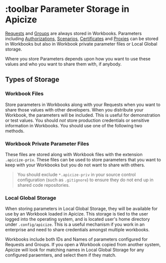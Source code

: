 # :toolbar Parameter Storage in Apicize

[Requests](help:requests) and [Groups](help:groups) are always stored in Workbooks.  Parameters including
[Authorizations](help:authorizations), [Scenarios](help:scenarios), [Certificates](help:certificates) and [Proxies](help:proxies)
can be stored in Workbooks but also in Workbook private parameter files or Local Global storage.

Where you store Parameters depends upon how you want to use these values and who you want to share them with, if anybody.

## Types of Storage

### Workbook Files

Store parameters in Workbooks along with your Requests when you want to share those values with other developers.  When you distribute
your Workbook, the parameters will be included.  This is useful for demonstration or test values.  You should *not* store production 
credentials or sensitive information in Workbooks.  You should use one of the following two methods.

### Workbook Private Parameter Files

These files are stored along with Workbook files with the extension `.apicize-priv`.   These files can be used to store parameters
that you want to keep with your Workbooks but you do not want to share with others.

> You should exclude `*.apicize-priv` in your source control configuration (such as `.gitignore`) to ensure they do not end up in
shared code repositories.

### Local Global Storage

When storing parameters in Local Global Storage, they will be available for use by an Workbook loaded in Apicize.  This storage
is tied to the user logged into the operating system, and is located user's home directory under `.config/apicize`.  This is a useful
mechanism if you work in an enterprise and need to share credentials amongst multiple workbooks.

Workbooks include both IDs and Names of parameters configured for Requests and Groups.  If you open a Workbook copied from another system,
Apicize will look for matching names in Local Global Storage for any configured paraemters, and select them if they match.